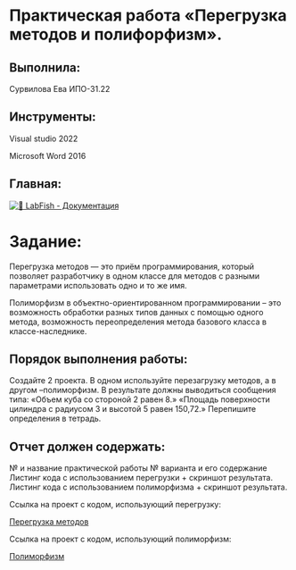 # Практическая работа  «Перегрузка методов и полифорфизм».
## Выполнила: 
Сурвилова Ева ИПО-31.22
## Инструменты:
Visual studio 2022

Microsoft Word 2016

## Главная:
[![🐠 LabFish - Документация](https://img.shields.io/badge/🐠_LabFish_-_Документация-4285F4?style=for-the-badge&logo=github&logoColor=white)](https://github.com/Evasurvilova/labfish/blob/main/README.md)

# Задание:

Перегрузка методов — это приём программирования, который позволяет разработчику в одном классе для методов с разными параметрами использовать одно и то же имя.

Полиморфизм в объектно-ориентированном программировании – это возможность обработки разных типов данных с помощью одного метода, возможность переопределения метода базового класса в классе-наследнике.

## Порядок выполнения работы:
Создайте 2 проекта. В одном используйте перезагрузку методов, а в другом –полиморфизм.
В результате должны выводиться сообщения типа:
«Объем куба со стороной 2 равен 8.»
«Площадь поверхности цилиндра с радиусом 3 и высотой 5 равен 150,72.»
Перепишите определения в тетрадь.

## Отчет должен содержать:
№ и название практической работы
№ варианта и его содержание
Листинг кода с использованием перегрузки + скриншот  результата.
Листинг кода с использованием полиморфизма + скриншот  результата.

Ссылка на проект с кодом, использующий перегрузку:

[Перегрузка методов](https://github.com/Evasurvilova/labfish/blob/main/%D0%9F%D0%B5%D1%80%D0%B5%D0%B3%D1%80%D1%83%D0%B7%D0%BA%D0%B0%20%D0%BC%D0%B5%D1%82%D0%BE%D0%B4%D0%BE%D0%B2%20%D0%B8%20%D0%BF%D0%BE%D0%BB%D0%B8%D0%BC%D0%BE%D1%80%D1%84%D0%B8%D0%B7%D0%BC/%D0%A1%D1%83%D1%80%D0%B2%D0%B8%D0%BB%D0%BE%D0%B2%D0%B0%20%D0%95%D0%B2%D0%B0_%D0%98%D0%9F%D0%9E_31_22_%D0%9C%D0%B5%D1%82%D0%BE%D0%B4_%D0%BF%D0%BE%D0%BB%D0%B8%D0%BC%D0%BE%D1%80%D1%84%D0%B8%D0%B7%D0%BC%D0%B0%20(2).docx)

Ссылка на проект с кодом, использующий полиморфизм:

[Полиморфизм](https://github.com/Evasurvilova/labfish/blob/main/%D0%9F%D0%B5%D1%80%D0%B5%D0%B3%D1%80%D1%83%D0%B7%D0%BA%D0%B0%20%D0%BC%D0%B5%D1%82%D0%BE%D0%B4%D0%BE%D0%B2%20%D0%B8%20%D0%BF%D0%BE%D0%BB%D0%B8%D0%BC%D0%BE%D1%80%D1%84%D0%B8%D0%B7%D0%BC/%D0%A1%D1%83%D1%80%D0%B2%D0%B8%D0%BB%D0%BE%D0%B2%D0%B0%20%D0%95%D0%B2%D0%B0_%D0%98%D0%9F%D0%9E_31_22_%D0%9C%D0%B5%D1%82%D0%BE%D0%B4_%D0%BF%D0%BE%D0%BB%D0%B8%D0%BC%D0%BE%D1%80%D1%84%D0%B8%D0%B7%D0%BC%D0%B0%20(2).docx)
